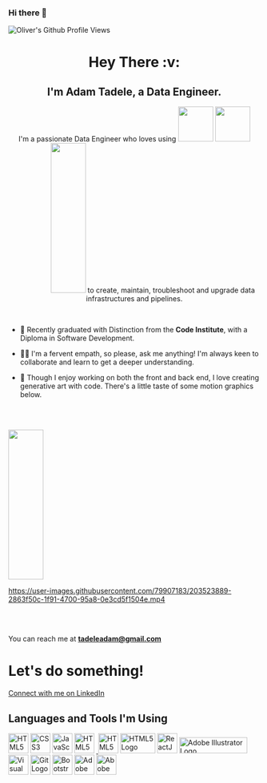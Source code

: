 ### Hi there 👋

![Oliver's Github Profile Views](https://komarev.com/ghpvc/?username=OliverCadman)

            
          

<h1 align="center">Hey There :v:</h1>
<h2 align="center">I'm Adam Tadele, a Data Engineer.</h2>
<p align="center">I'm a passionate Data Engineer who loves using 
<a><img width="70" src="https://cdn.jsdelivr.net/gh/devicons/devicon/icons/amazonwebservices/amazonwebservices-plain-wordmark.svg" /></a>
<a><img width="70" src="https://cdn.jsdelivr.net/gh/devicons/devicon/icons/python/python-plain-wordmark.svg" /></a>
<a><img width="70" height="0" src="https://cdn.jsdelivr.net/gh/devicons/devicon/icons/amazonwebservices/amazonwebservices-plain-wordmark.svg" /></a>
<a><img width="70" height="300" src="https://cdn.jsdelivr.net/gh/devicons/devicon/icons/amazonwebservices/amazonwebservices-plain-wordmark.svg" /></a>
            to create, maintain, troubleshoot and upgrade data infrastructures and pipelines.</p>
<br>

- :open_book: Recently graduated with Distinction from the **Code Institute**, with a Diploma in Software Development.

- :raising_hand_man: I'm a fervent empath, so please, ask me anything! I'm always keen to collaborate and learn to get a deeper understanding.

- :art: Though I enjoy working on both the front and back end, I love creating generative art with code. There's a little taste of some motion graphics below.

<br>
<br>

<a><img width="70" height="300" src="https://cdn.jsdelivr.net/gh/devicons/devicon/icons/amazonwebservices/amazonwebservices-plain-wordmark.svg" /></a>
          
https://user-images.githubusercontent.com/79907183/203523889-2863f50c-1f91-4700-95a8-0e3cd5f1504e.mp4

<br>
<br>

You can reach me at **tadeleadam@gmail.com**

# Let's do something!
<p><a href="[https://www.linkedin.com/in/oliver-cadman-23663b36/](https://www.linkedin.com/in/adam-tadele-033300146/)">Connect with me on LinkedIn</a>

## Languages and Tools I'm Using
<p>
<a href="https://developer.mozilla.org/en-US/docs/Glossary/HTML5" target="_blank"><img src="assets/images/html5logo.svg" alt="HTML5 Logo" width="40" height="40"></a>&nbsp;<a href="https://developer.mozilla.org/en-US/docs/Web/CSS" target="_blank"><img src="assets/images/css3logo.svg" alt="CSS3 Logo" width="40" height="40"></a>&nbsp;<a href="https://developer.mozilla.org/en-US/docs/Web/JavaScript" target="_blank"><img src="assets/images/javascriptlogo.svg" alt="JavaScript Logo" width="40" height="40"></a>&nbsp;<a href="https://www.python.org" target="_blank"><img src="https://upload.wikimedia.org/wikipedia/commons/thumb/c/c3/Python-logo-notext.svg/1024px-Python-logo-notext.svg.png" alt="HTML5 Logo" width="40" height="40"></a>&nbsp;<a href="https://flask.palletsprojects.com/en/2.1.x/" target="_blank">&nbsp;<a href="https://www.djangoproject.com" target="_blank"><img src="https://icon-library.com/images/django-icon/django-icon-0.jpg" alt="HTML5 Logo" width="40" height="40"></a>&nbsp;<a href="https://flask.palletsprojects.com/en/2.1.x/" target="_blank"><img src="https://upload.wikimedia.org/wikipedia/commons/thumb/3/3c/Flask_logo.svg/920px-Flask_logo.svg.png?20120519143422" alt="HTML5 Logo" width="70" height="40"></a>&nbsp;<a href="https://reactjs.org/" target="_blank"><img src="assets/images/reactlogo.svg" alt="ReactJS Logo" width="40" height="40"></a>&nbsp;<a href="https://www.docker.com/" target="_blank"><img src="https://upload.wikimedia.org/wikipedia/commons/thumb/4/4e/Docker_%28container_engine%29_logo.svg/1220px-Docker_%28container_engine%29_logo.svg.png?20161017201350" alt="Adobe Illustrator Logo" width="136" height="32"></a>&nbsp;<a href="https://code.visualstudio.com/" target="_blank"><img src="assets/images/visualstudio-code-logo.svg" alt="Visual Studio Code 2 Logo" width="40" height="40"></a>&nbsp;<a href="https://git-scm.com/" target="_blank"><img src="assets/images/gitlogo.svg" alt="Git Logo" width="40" height="40"></a>&nbsp;<a href="https://getbootstrap.com/" target="_blank"><img src="assets/images/bootstrap4.svg" alt="Bootstrap Logo" width="40" height="40"></a>&nbsp;<a href="https://www.adobe.com/uk/products/illustrator.html" target="_blank"><img src="assets/images/adobe-illustrator-logo.svg" alt="Adobe Illustrator Logo" width="40" height="40"></a>&nbsp;<a href="https://www.adobe.com/uk/products/photoshop.html" target="_blank"><img src="assets/images/adobe-photoshop-logo.svg" alt="Abobe Photoshop Logo" width="40" height="40"></a>
</p>

<!--
**adstads1/adstads1** is a ✨ _special_ ✨ repository because its `README.md` (this file) appears on your GitHub profile.

Here are some ideas to get you started:

- 🔭 I’m currently working on ...
- 🌱 I’m currently learning ...
- 👯 I’m looking to collaborate on ...
- 🤔 I’m looking for help with ...
- 💬 Ask me about ...
- 📫 How to reach me: ...
- 😄 Pronouns: ...
- ⚡ Fun fact: ...
-->


